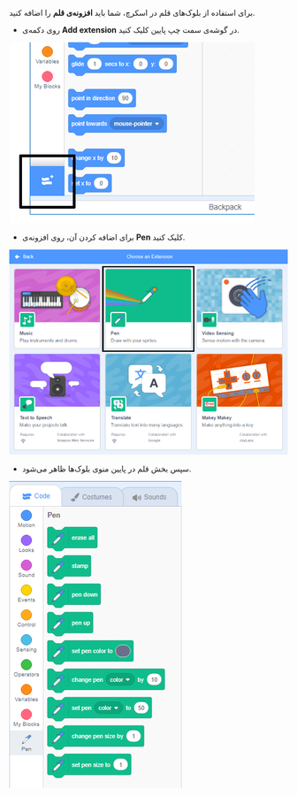 برای استفاده از بلوک‌های قلم در اسکرچ، شما باید **افزونه‌ی قلم** را اضافه کنید.

+ روی دکمه‌ی **Add extension** در گوشه‌ی سمت چپ پایین کلیک کنید.

![دکمه‌ی اضافه کردن افزونه مشخص شده](images/add-extension-annotated.png)

+ برای اضافه کردن آن، روی افزونه‌ی **Pen** کلیک کنید.

![افزونه‌ی قلم برجسته شده](images/click-pen-annotated.png)

+ سپس بخش قلم در پایین منوی بلوک‌ها ظاهر می‌شود.

![بلوک‌های افزونه‌ی قلم](images/pen-extension-blocks.png)